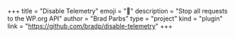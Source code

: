 +++
title = "Disable Telemetry"
emoji = "🛑️"
description = "Stop all requests to the WP.org API"
author = "Brad Parbs"
type = "project"
kind = "plugin"
link = "https://github.com/bradp/disable-telemetry"
+++
